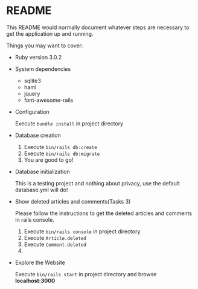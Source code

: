 # README

This README would normally document whatever steps are necessary to get the
application up and running.

Things you may want to cover:

* Ruby version
	3.0.2

* System dependencies
	- sqlite3
	- haml
	- jquery
	- font-awesome-rails

* Configuration

	Execute `bundle install` in project directory

* Database creation

	1. Execute `bin/rails db:create` 
	2. Execute `bin/rails db:migrate`
	3. You are good to go!

* Database initialization

	This is a testing project and nothing about privacy, use the default database.yml will do!

* Show deleted articles and comments(Tasks 3)

	Please follow the instructions to get the deleted articles and comments in rails console.
	
	1. Execute `bin/rails console` in project directory
	2. Execute `Article.deleted`
	3. Execute `Comment.deleted`
	4.  
* Explore the Website

	Execute `bin/rails start` in project directory and browse **localhost:3000**
